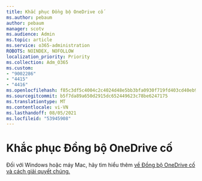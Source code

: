```yaml
---
title: Khắc phục Đồng bộ OneDrive cố
ms.author: pebaum
author: pebaum
manager: scotv
ms.audience: Admin
ms.topic: article
ms.service: o365-administration
ROBOTS: NOINDEX, NOFOLLOW
localization_priority: Priority
ms.collection: Adm_O365
ms.custom:
- "9002286"
- "4415"
- "4416"
ms.openlocfilehash: f85c3df5c4004c2c4024d48e5bb3bfa0930f719fd403cd40eb9b09a13ca0d208
ms.sourcegitcommit: b5f7da89a650d2915dc652449623c78be6247175
ms.translationtype: MT
ms.contentlocale: vi-VN
ms.lasthandoff: 08/05/2021
ms.locfileid: "53945908"
---
```

# <a name="fix-onedrive-sync-issues"></a>Khắc phục Đồng bộ OneDrive cố

Đối với Windows hoặc máy Mac, hãy tìm hiểu thêm [về Đồng bộ OneDrive cố và cách giải quyết chúng.](https://support.office.com/article/fix-onedrive-sync-problems-0899b115-05f7-45ec-95b2-e4cc8c4670b2)
